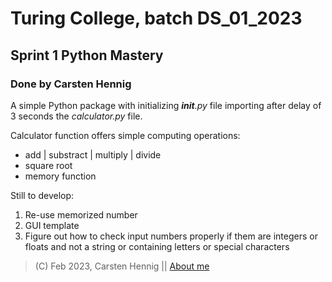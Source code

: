 # Turing College, batch DS_01_2023
## Sprint 1 Python Mastery
### Done by Carsten Hennig

A simple Python package with initializing *__init__.py* file importing after delay of 3 seconds the *calculator.py* file.

Calculator function offers simple computing operations:
- add | substract | multiply | divide
- square root
- memory function

Still to develop:
1. Re-use memorized number
2. GUI template
3. Figure out how to check input numbers properly if them are integers or floats and not a string or containing letters or special characters

> (C) Feb 2023, Carsten Hennig || 
> [About me](https://www.about.me/carsten.hennig)
